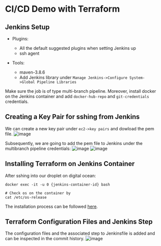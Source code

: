 # CI/CD Demo with Terraform

## Jenkins Setup

* Plugins:
  * All the default suggested plugins when setting Jenkins up
  * ssh agent

* Tools:
  * maven-3.8.6
  * Add Jenkins library under `Manage Jenkins->Configure System->Global Pipeline Libraries`

Make sure the job is of type multi-branch pipeline. Moreover, install docker on the Jenkins container and add `docker-hub-repo` and `git-credentials` credentials.

## Creating a Key Pair for sshing from Jenkins

We can create a new key pair under `ec2->key pairs` and dowload the pem file.
![image](https://github.com/ArshaShiri/DevOpsBootcampTerraformCICD/assets/18715119/6791cee0-c4f2-432c-8640-3edcf79a04c8)

Subsequently, we are going to add the pem file to Jenkins under the multibranch pipeline credentials:
![image](https://github.com/ArshaShiri/DevOpsBootcampTerraformCICD/assets/18715119/a0e877ec-031c-4a53-840d-3371dec1a2fb)
![image](https://github.com/ArshaShiri/DevOpsBootcampTerraformCICD/assets/18715119/4c81fd81-970c-4fc1-95f5-bfb3d7b7af97)

## Installing Terraform on Jenkins Container

After sshing into our droplet on digital ocean:

    docker exec -it -u 0 {jenkins-container-id} bash
    
    # Check os on the container by 
    cat /etc/os-release 
    
The installation process can be followed [here](https://developer.hashicorp.com/terraform/tutorials/aws-get-started/install-cli).


## Terraform Configuration Files and Jenkins Step

The configuration files and the associated step to Jenkinsfile is added and can be inspected in the commit history.
![image](https://github.com/ArshaShiri/DevOpsBootcampTerraformCICD/assets/18715119/9ed80660-9548-4b57-a15d-a9a85d7d6f95)

